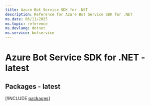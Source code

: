 ```yaml
---
title: Azure Bot Service SDK for .NET
description: Reference for Azure Bot Service SDK for .NET
ms.date: 06/11/2025
ms.topic: reference
ms.devlang: dotnet
ms.service: botservice
---
```

# Azure Bot Service SDK for .NET - latest
## Packages - latest
[!INCLUDE [packages](bot-service-index.md)]